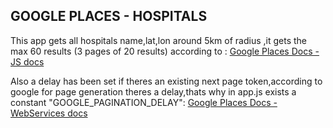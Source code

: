 ## GOOGLE PLACES - HOSPITALS
This app gets all hospitals name,lat,lon around 5km of radius ,it gets the max 60 results (3 pages of 20 results) according to :
[Google Places Docs - JS docs](https://developers.google.com/maps/documentation/javascript/places#PlaceSearchPaging)

Also a delay has been set if theres an existing next page token,according to google for page generation theres a delay,thats why in app.js exists a constant "GOOGLE_PAGINATION_DELAY":
[Google Places Docs - WebServices docs](https://developers.google.com/places/web-service/search#PlaceSearchPaging)

